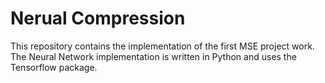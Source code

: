 # Nerual Compression
This repository contains the implementation of the first MSE project work. The Neural Network implementation is written in Python and uses the Tensorflow package. 
